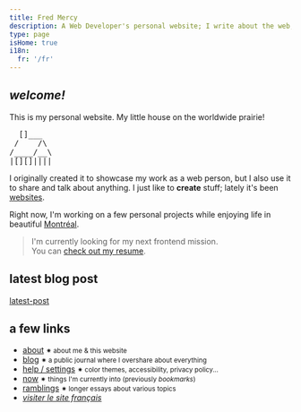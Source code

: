 ```yaml
---
title: Fred Mercy
description: A Web Developer's personal website; I write about the web, technology, art, science, society, friendship, and philosophy
type: page
isHome: true
i18n:
  fr: '/fr'
---
```


## _welcome!_

This is my personal website. My little house on the worldwide prairie!

<pre title="found on: https://asciiart.website/">
  []___
 /    /\
/____/__\
|[][]||||
</pre>

I originally created it to showcase my work as a web person, but I also use it to share and talk about anything. I just like to **create** stuff; lately it's been [websites](/resume).

Right now, I'm working on a few personal projects while enjoying life in beautiful <a href="https://www.openstreetmap.org/#map=16/45.5386/-73.6174&layers=N" target="_blank" rel="noopener noreferrer">Montréal</a>.

> I'm currently looking for my next frontend mission.<br>You can [check out my resume](/resume).

## latest blog post

[latest-post]()

## a few links

- [about](/about) <small class="color-secondary">✷ about me & this website</small>
- [blog](/blog) <small class="color-secondary">✷ a public journal where I overshare about everything</small>
- <a href="/help" data-component="emit" data-event="SHOW_BOX_HELP">help / settings</a> <small class="color-secondary">✷ color themes, accessibility, privacy policy...</small>
- [now](/now) <small class="color-secondary">✷ things I'm currently into (previously _bookmarks_)</small>
- [ramblings](/ramblings) <small class="color-secondary">✷ longer essays about various topics</small>
- <a href="/fr" lang="fr"><i>visiter le site français</i></a>
